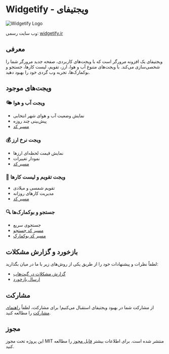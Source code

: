 # Widgetify - ویجتیفای

![Widgetify Logo](https://widgetify.ir/assets/logo.png)

وب سایت رسمی: [widgetify.ir](https://widgetify.ir)

## معرفی
ویجتیفای یک افزونه مرورگر است که با ویجت‌های کاربردی، صفحه جدید مرورگر شما را شخصی‌سازی می‌کند. با ویجت‌های متنوع آب و هوا، ارز، تقویم، لیست کارها، جستجو و بوکمارک‌ها، تجربه وب گردی خود را بهبود دهید.

## ویجت‌های موجود

### 🌤️ ویجت آب و هوا
- نمایش وضعیت آب و هوای شهر انتخابی
- پیش‌بینی چند روزه
- [مسیر کد](./src/layouts/weather)

### 💰 ویجت نرخ ارز
- نمایش قیمت لحظه‌ای ارزها
- نمودار تغییرات
- [مسیر کد](./src/layouts/arzLive)

### 📅 ویجت تقویم و لیست کارها
- تقویم شمسی و میلادی
- مدیریت کارهای روزانه
- [مسیر کد](./src/layouts/calendar)

### 🔍 جستجو و بوکمارک‌ها
- جستجوی سریع
- [مسیر کد جستجو](./src/layouts/search)
- [مسیر کد بوکمارک](./src/layouts/search/bookmarks)

## بازخورد و گزارش مشکلات
لطفاً نظرات و پیشنهادات خود را از طریق یکی از روش‌های زیر با ما در میان بگذارید:

- [گزارش مشکلات در گیت‌هاب](https://github.com/widgetify-app/widgetify-extension/issues)
- [ارسال بازخورد](https://feedback.onl/fa/b/widgetify)

## مشارکت
از مشارکت شما در بهبود ویجتیفای استقبال می‌کنیم! برای مشارکت، لطفاً [راهنمای مشارکت](CONTRIBUTING.md) را مطالعه کنید.

## مجوز
این پروژه تحت مجوز MIT منتشر شده است. برای اطلاعات بیشتر [فایل مجوز](LICENSE) را مطالعه کنید.